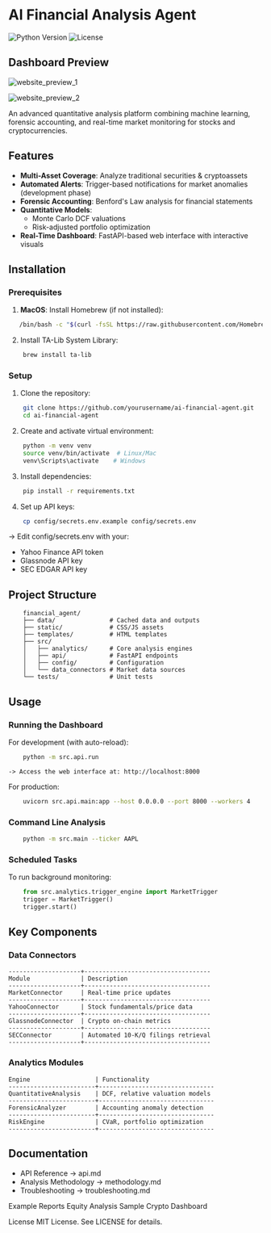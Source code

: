 # AI Financial Analysis Agent

![Python Version](https://img.shields.io/badge/python-3.12%2B-blue)
![License](https://img.shields.io/badge/license-MIT-green)

## Dashboard Preview

![website_preview_1](https://github.com/user-attachments/assets/469ed3bf-ede8-4ac6-a928-27d654389a5d)

![website_preview_2](https://github.com/user-attachments/assets/ebf79b0c-6e65-4fd5-95a1-e92082726a55)

An advanced quantitative analysis platform combining machine learning, forensic accounting, and real-time market monitoring for stocks and cryptocurrencies.

## Features

- **Multi-Asset Coverage**: Analyze traditional securities & cryptoassets
- **Automated Alerts**: Trigger-based notifications for market anomalies (development phase)
- **Forensic Accounting**: Benford's Law analysis for financial statements
- **Quantitative Models**: 
  - Monte Carlo DCF valuations
  - Risk-adjusted portfolio optimization
- **Real-Time Dashboard**: FastAPI-based web interface with interactive visuals

## Installation

### Prerequisites

1. **MacOS**: Install Homebrew (if not installed):
```bash
   /bin/bash -c "$(curl -fsSL https://raw.githubusercontent.com/Homebrew/install/HEAD/install.sh)"
```

2. Install TA-Lib System Library:
```bash 
    brew install ta-lib
```

### Setup

1. Clone the repository:
```bash
    git clone https://github.com/yourusername/ai-financial-agent.git
    cd ai-financial-agent
```

2. Create and activate virtual environment:
```bash
    python -m venv venv
    source venv/bin/activate  # Linux/Mac
    venv\Scripts\activate    # Windows
```
3. Install dependencies:
```bash
    pip install -r requirements.txt
```

4. Set up API keys:
```bash
    cp config/secrets.env.example config/secrets.env
```
  -> Edit config/secrets.env with your:
  - Yahoo Finance API token
  - Glassnode API key
  - SEC EDGAR API key

## Project Structure

```code
    financial_agent/
    ├── data/               # Cached data and outputs
    ├── static/             # CSS/JS assets
    ├── templates/          # HTML templates
    ├── src/
    │   ├── analytics/      # Core analysis engines
    │   ├── api/            # FastAPI endpoints
    │   ├── config/         # Configuration
    │   └── data_connectors # Market data sources
    └── tests/              # Unit tests
```
    
## Usage
    
### Running the Dashboard

For development (with auto-reload):
```bash
    python -m src.api.run
```
    -> Access the web interface at: http://localhost:8000

For production:
```bash
    uvicorn src.api.main:app --host 0.0.0.0 --port 8000 --workers 4
```

### Command Line Analysis
```bash
    python -m src.main --ticker AAPL
```

### Scheduled Tasks
To run background monitoring:
```python
    from src.analytics.trigger_engine import MarketTrigger
    trigger = MarketTrigger()
    trigger.start()
```

## Key Components

### Data Connectors
```
--------------------+-----------------------------------
Module              | Description
--------------------+-----------------------------------
MarketConnector     | Real-time price updates
--------------------+-----------------------------------
YahooConnector      | Stock fundamentals/price data
--------------------+-----------------------------------
GlassnodeConnector  | Crypto on-chain metrics
--------------------+-----------------------------------
SECConnector        | Automated 10-K/Q filings retrieval
--------------------+-----------------------------------
```

### Analytics Modules
```
Engine                  | Functionality
------------------------+--------------------------------
QuantitativeAnalysis    | DCF, relative valuation models
------------------------+--------------------------------
ForensicAnalyzer        | Accounting anomaly detection
------------------------+--------------------------------
RiskEngine              | CVaR, portfolio optimization
------------------------+--------------------------------
```

## Documentation

- API Reference          -> api.md
- Analysis Methodology   -> methodology.md
- Troubleshooting        -> troubleshooting.md

Example Reports
Equity Analysis Sample
Crypto Dashboard

License
MIT License. See LICENSE for details.
